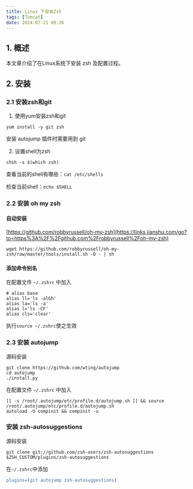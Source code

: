 ```yaml
---
title: Linux 下安装Zsh
tags: [Tomcat]
date: 2024-07-21 09:36
---
```

## 1. 概述

本文章介绍了在Linux系统下安装 zsh 及配置过程。

## 2. 安装

### 2.1 安装zsh和git

1) 使用yum安装zsh和git

```shell
yum install -y git zsh
```

安装 autojump 插件时需要用到 git

2) 设置shell为zsh

```shell
chsh -s $(which zsh)
```

查看当前的shell有哪些：`cat /etc/shells`

检查当前shell：`echo $SHELL`

### 2.2 安装 oh my zsh

#### 自动安装

[https://github.com/robbyrussell/oh-my-zsh](https://links.jianshu.com/go?to=https%3A%2F%2Fgithub.com%2Frobbyrussell%2Foh-my-zsh)

```plain
wget https://github.com/robbyrussell/oh-my-zsh/raw/master/tools/install.sh -O - | sh
```

#### 添加命令别名

在配置文件 `~/.zshrc` 中加入

```plain
# alias base
alias ll='ls -alGh'
alias la='ls -a'
alias l='ls -CF'
alias cls='clear'
```

执行`source ~/.zshrc`使之生效

### 2.3 安装 autojump

源码安装

```shell
git clone https://github.com/wting/autojump
cd autojump
./install.py
```

在配置文件 `~/.zshrc` 中加入

```shell
[[ -s /root/.autojump/etc/profile.d/autojump.sh ]] && source /root/.autojump/etc/profile.d/autojump.sh
autoload -U compinit && compinit -u
```

### 安装 zsh-autosuggestions

源码安装

```shell
git clone git://github.com/zsh-users/zsh-autosuggestions $ZSH_CUSTOM/plugins/zsh-autosuggestions
```

在`~/.zshrc`中添加

```erlang
plugins=(git autojump zsh-autosuggestions)
```